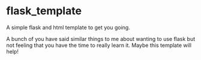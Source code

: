 # flask_template
A simple flask and html template to get you going.

A bunch of you have said similar things to me about wanting to use flask but not feeling that you have the time to really learn it. Maybe this template will help!
